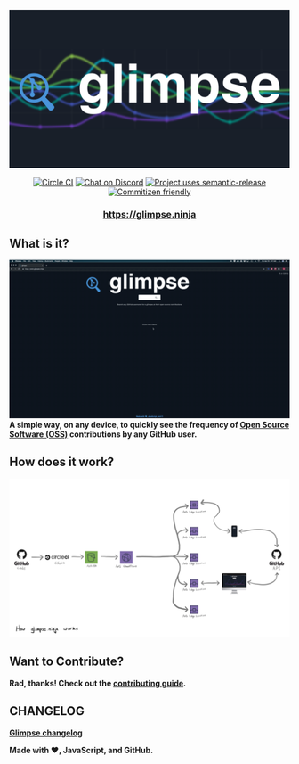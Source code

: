 ![logo](./media/glimpse-logo.png)

<p align="center">
  <a href="https://circleci.com/gh/cujarrett/glimpse/tree/main"><img alt="Circle CI" src="https://circleci.com/gh/cujarrett/glimpse/tree/main.svg?style=svg"></a>
  <a href="https://discord.gg/fgVQrYK9WG"><img alt="Chat on Discord" src="https://img.shields.io/discord/460598989939802115?label=Discord"></a>
  <a href="https://github.com/semantic-release/semantic-release"><img alt="Project uses semantic-release" src="https://img.shields.io/badge/%20%20%F0%9F%93%A6%F0%9F%9A%80-semantic--release-e10079.svg"></a>
  <a href="http://commitizen.github.io/cz-cli/"><img alt="Commitizen friendly" src="https://img.shields.io/badge/commitizen-friendly-brightgreen.svg?"></a>
</p>

<h3 align="center"><b><a href="https://glimpse.ninja">https://glimpse.ninja</a></h3>

## What is it?
![demo](./media/demo.gif)
A simple way, on any device, to quickly see the frequency of [Open Source Software (OSS)](https://en.wikipedia.org/wiki/Open-source_software) contributions by any GitHub user.

## How does it work?
![design](./media/architecture.jpg)

## Want to Contribute?
Rad, thanks! Check out the [contributing guide](./CONTRIBUTING.md).

## CHANGELOG
[Glimpse changelog](./CHANGELOG.md)

Made with :heart:, JavaScript, and GitHub.
